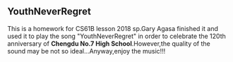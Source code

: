 ## YouthNeverRegret

This is a homework for CS61B lesson 2018 sp.Gary Agasa finished it and used it to play the song "YouthNeverRegret" in order to celebrate the 120th anniversary of **Chengdu No.7 High School**.However,the quality of the sound may be not so ideal...Anyway,enjoy the music!!!
